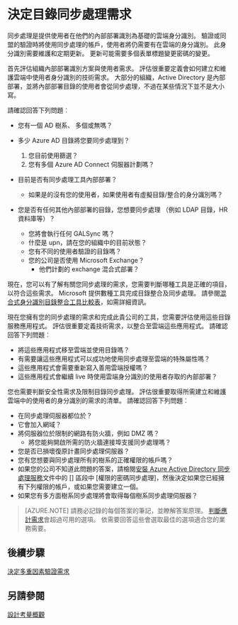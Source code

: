 <properties
    pageTitle="Azure Active Directory 混合式身分識別設計考量-決定目錄同步處理需求 |Microsoft Azure"
    description="識別哪些需求所需的同步處理之間的所有使用者在 = 部署和雲端企業版。"
    documentationCenter=""
    services="active-directory"
    authors="billmath"
    manager="femila"
    editor=""/>

<tags
    ms.service="active-directory"
    ms.devlang="na"
    ms.topic="article"
    ms.tgt_pltfrm="na"
    ms.workload="identity" 
    ms.date="08/08/2016"
    ms.author="billmath"/>

# <a name="determine-directory-synchronization-requirements"></a>決定目錄同步處理需求
同步處理是提供使用者在他們的內部部署識別為基礎的雲端身分識別。 驗證或同盟的驗證時將使用同步處理的帳戶，使用者將仍需要有在雲端的身分識別。  此身分識別需要維護和定期更新。  更新可能需要多個表單標題變更密碼的變更。  

首先評估組織內部部署識別方案與使用者需求。 評估很重要定義會如何建立和維護雲端中使用者身分識別的技術需求。  大部分的組織，Active Directory 是內部部署，並將內部部署目錄的使用者會從同步處理，不過在某些情況下並不是大小寫。  

請確認回答下列問題︰


- 您有一個 AD 樹系、 多個或無嗎？
 - 多少 Azure AD 目錄將您要同步處理到？
 
    1. 您目前使用篩選？
    2. 您有多個 Azure AD Connect 伺服器計劃嗎？
  
- 目前是否有同步處理工具內部部署？
  - 如果是的沒有您的使用者，如果使用者有虛擬目錄/整合的身分識別嗎？
- 您是否有任何其他內部部署的目錄，您想要同步處理 （例如 LDAP 目錄，HR 資料庫等）？
  - 您將會執行任何 GALSync 嗎？
  - 什麼是 upn，請在您的組織中的目前狀態？ 
  - 您有不同的使用者驗證的目錄嗎？
  - 您的公司是否使用 Microsoft Exchange？
    - 他們計劃的 exchange 混合式部署？

現在，您可以有了解有關您同步處理的需求，您需要判斷哪種工具是正確的項目，以符合這些需求。  Microsoft 提供數種工具完成目錄整合及同步處理。  請參閱[混合式身分識別目錄整合工具比較表](active-directory-hybrid-identity-design-considerations-tools-comparison.md)，如需詳細資訊。 
   
現在您擁有您的同步處理的需求和完成此貴公司的工具，您需要評估使用這些目錄服務應用程式。 評估很重要定義技術需求，以整合至雲端這些應用程式。 請確認回答下列問題︰

- 將這些應用程式移至雲端並使用目錄嗎？
- 有需要讓這些應用程式可以成功地使用同步處理至雲端的特殊屬性嗎？
- 這些應用程式會需要重新寫入善用雲端授權嗎？
- 這些應用程式會繼續 live 時使用雲端身分識別的使用者存取的內部部署？

您也需要判斷安全性需求及限制目錄同步處理。 評估很重要取得所需建立和維護雲端中的使用者的身分識別的需求的清單。 請確認回答下列問題︰

- 在同步處理伺服器都位於？
- 它會加入網域？
- 將伺服器位於限制的網路有防火牆，例如 DMZ 嗎？
  - 將您能夠開啟所需的防火牆連接埠支援同步處理嗎？
- 您是否已損壞復原計畫同步處理伺服器？
- 您有您想要與同步處理所有的樹系的正確權限的帳戶嗎？
 - 如果您的公司不知道此問題的答案，請檢閱[安裝 Azure Active Directory 同步處理服務](https://msdn.microsoft.com/library/azure/dn757602.aspx#BKMK_CreateAnADAccountForTheSyncService)文件中的 [] 區段中 [權限的密碼同步處理]，然後決定如果您已經擁有下列權限的帳戶，或如果您需要建立一個。
- 如果您有多方面樹系同步處理將會取得每個樹系同步處理伺服器？
 
>[AZURE.NOTE]
請務必記錄的每個答案的筆記，並瞭解答案原理。 [判斷應計需求](active-directory-hybrid-identity-design-considerations-incident-response-requirements.md)會超過可用的選項。 依需要回答這些會選取最佳的選項適合您的業務需要。

## <a name="next-steps"></a>後續步驟
[決定多重因素驗證需求](active-directory-hybrid-identity-design-considerations-multifactor-auth-requirements.md)

## <a name="see-also"></a>另請參閱
[設計考量概觀](active-directory-hybrid-identity-design-considerations-overview.md)
